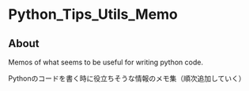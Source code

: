 # Python_Tips_Utils_Memo
## About
Memos of what seems to be useful for writing python code.

Pythonのコードを書く時に役立ちそうな情報のメモ集（順次追加していく）
